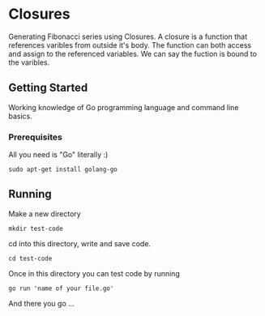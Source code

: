 # Closures

Generating Fibonacci series using Closures. A closure is a function that references varibles from outside it's body.
The function can both access and assign to the referenced variables. We can say the fuction is bound to the varibles.

## Getting Started
Working knowledge of Go programming language and command line basics.

### Prerequisites
All you need is "Go" literally :)
```
sudo apt-get install golang-go
```

## Running
Make a new directory

```
mkdir test-code
```
cd into this directory, write and save code.

```
cd test-code
```
Once in this directory you can test code by running

```
go run 'name of your file.go'
```
And there you go ... 
